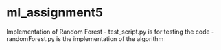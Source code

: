 # ml_assignment5
Implementation of Random Forest
    - test_script.py is for testing the code
    - randomForest.py is the implementation of the algorithm
